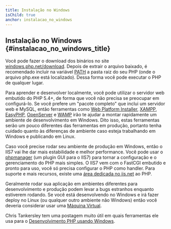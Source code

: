 ```yaml
---
title: Instalação no Windows
isChild: true
anchor: instalacao_no_windows
---
```


## Instalação no Windows {#instalacao_no_windows_title}

Você pode fazer o download dos binários no site [windows.php.net/download][php-downloads]. Depois de extrair o arquivo
baixado, é recomendado incluir na variável [PATH][windows-path] a pasta raiz do seu PHP (onde o arquivo php.exe está
localizado). Dessa forma você pode executar o PHP de qualquer lugar.

Para aprender e desenvolver localmente, você pode utilizar o servidor web embutido do PHP 5.4+, de forma que você não
precisa se preocupar em configurá-lo. Se você prefere um "pacote completo" que inclui um servidor web e MySQL, então
ferramentas como [Web Platform Installer][wpi], [XAMPP][xampp], [EasyPHP][easyphp], [OpenServer][openserver]
e [WAMP][wamp] irão te ajudar a montar rapidamente um ambiente de desenvolvimento em Windows. Dito isso, estas
ferramentas serão um pouco diferentes das ferramentas em produção, portanto tenha cuidado quanto às diferenças de
ambiente caso esteja trabalhando em Windows e publicando em Linux.

Caso você precise rodar seu ambiente de produção em Windows, então o IIS7 vai lhe dar mais estabilidade e melhor
performance. Você pode usar o [phpmanager][phpmanager] (um plugin GUI para o IIS7) para tornar a configuração e o
gerenciamento do PHP mais simples. O IIS7 vem com o FastCGI embutido e pronto para uso, você só precisa configurar o PHP
como handler. Para suporte e mais recursos, existe uma [área dedicada no iis.net][php-iis] ao PHP.

Geralmente rodar sua aplicação em ambientes diferentes para desenvolvimento e produção podem levar a bugs estranhos
enquanto estiverem rodando. Se você está desenvolvendo no Windows e irá fazer deploy no Linux (ou qualquer outro
ambiente não Windows) então você deveria considerar usar uma [Máquina Virtual](/#virtualizacao_title).

Chris Tankersley tem uma postagem muito útil em quais ferramentas ele usa para
o [Desenvolvimento PHP usando Windows][windows-tools].

[easyphp]: http://www.easyphp.org/

[phpmanager]: http://phpmanager.codeplex.com/

[openserver]: http://open-server.ru/

[wamp]: http://www.wampserver.com/en/

[php-downloads]: http://windows.php.net/download/

[php-iis]: http://php.iis.net/

[windows-path]: http://www.windows-commandline.com/set-path-command-line/

[windows-tools]: http://ctankersley.com/2016/11/13/developing-on-windows-2016/

[wpi]: https://www.microsoft.com/web/downloads/platform.aspx

[xampp]: http://www.apachefriends.org/en/xampp.html

